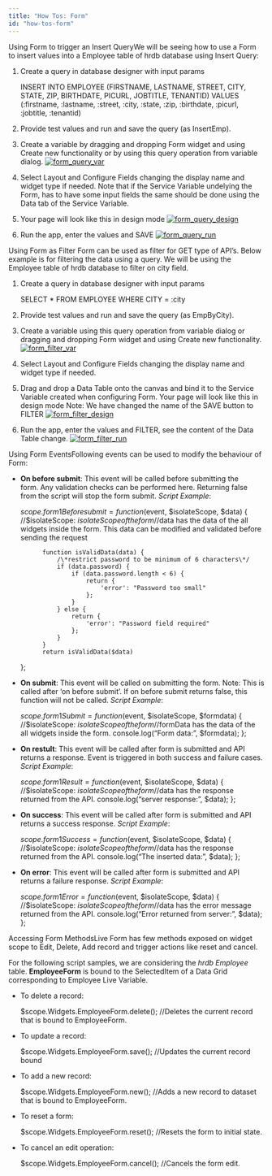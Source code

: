 ```yaml
---
title: "How Tos: Form"
id: "how-tos-form"
---
```


Using Form to trigger an Insert QueryWe will be seeing how to use a Form to insert values into a Employee table of hrdb database using Insert Query:

1. Create a query in database designer with input params
    
    INSERT INTO EMPLOYEE 
    (FIRSTNAME, LASTNAME, STREET, CITY, STATE, ZIP, BIRTHDATE, PICURL, JOBTITLE, TENANTID)
    VALUES (:firstname, :lastname, :street, :city, :state, :zip, :birthdate, :picurl, :jobtitle, :tenantid)
    
2. Provide test values and run and save the query (as InsertEmp).
3. Create a variable by dragging and dropping Form widget and using Create new functionality or by using this query operation from variable dialog. [![form_query_var](/learn/assets/form_query_var.png)](/learn/assets/form_query_var.png)
4. Select Layout and Configure Fields changing the display name and widget type if needed. Note that if the Service Variable undelying the Form, has to have some input fields the same should be done using the Data tab of the Service Variable.
5. Your page will look like this in design mode [![form_query_design](/learn/assets/form_query_design.png)](/learn/assets/form_query_design.png)
6. Run the app, enter the values and SAVE [![form_query_run](/learn/assets/form_query_run.png)](/learn/assets/form_query_run.png)

Using Form as Filter Form can be used as filter for GET type of API’s. Below example is for filtering the data using a query. We will be using the Employee table of hrdb database to filter on city field.

1. Create a query in database designer with input params
    
    SELECT \* FROM EMPLOYEE WHERE CITY = :city
    
2. Provide test values and run and save the query (as EmpByCity).
3. Create a variable using this query operation from variable dialog or dragging and dropping Form widget and using Create new functionality. [![form_filter_var](/learn/assets/form_filter_var.png)](/learn/assets/form_filter_var.png)
4. Select Layout and Configure Fields changing the display name and widget type if needed.
5. Drag and drop a Data Table onto the canvas and bind it to the Service Variable created when configuring Form. Your page will look like this in design mode Note: We have changed the name of the SAVE button to FILTER [![form_filter_design](/learn/assets/form_filter_design.png)](/learn/assets/form_filter_design.png)
6. Run the app, enter the values and FILTER, see the content of the Data Table change. [![form_filter_run](/learn/assets/form_filter_run.png)](/learn/assets/form_filter_run.png)

Using Form EventsFollowing events can be used to modify the behaviour of Form:

- **On before submit**: This event will be called before submitting the form. Any validation checks can be performed here. Returning false from the script will stop the form submit. _Script Example_:
    
    $scope.form1Beforesubmit = function ($event, $isolateScope, $data) { 
    //$isolateScope: $isolateScope of the form
    //$data has the data of the all widgets inside the form. This data can be modified and validated before sending the request 
    
            function isValidData(data) {
                /\*restrict password to be minimum of 6 characters\*/
                if (data.password) {
                    if (data.password.length < 6) {
                        return {
                            'error': "Password too small"
                        };
                    }
                } else {
                    return {
                        'error': "Password field required"
                    };
                }
            }
            return isValidData($data)
    };
    
- **On submit**: This event will be called on submitting the form. Note: This is called after ‘on before submit’. If on before submit returns false, this function will not be called. _Script Example_:
    
    $scope.form1Submit = function ($event, $isolateScope, $formdata) { 
    //$isolateScope: $isolateScope of the form
    //$formData has the data of the all widgets inside the form.
    console.log(“Form data:”, $formdata);
    };
    
- **On restult**: This event will be called after form is submitted and API returns a response. Event is triggered in both success and failure cases. _Script Example_:
    
    $scope.form1Result = function ($event, $isolateScope, $data) { 
    //$isolateScope: $isolateScope of the form
    //$data has the response returned from the API.
    console.log(“server response:”, $data);
    };
    
- **On success**: This event will be called after form is submitted and API returns a success response. _Script Example_:
    
    $scope.form1Success = function ($event, $isolateScope, $data) { 
    //$isolateScope: $isolateScope of the form
    //$data has the response returned from the API.
    console.log(“The inserted data:”, $data);
    };
    
- **On error**: This event will be called after form is submitted and API returns a failure response. _Script Example_:
    
    $scope.form1Error = function ($event, $isolateScope, $data) { 
    //$isolateScope: $isolateScope of the form
    //$data has the error message returned from the API.
    console.log(“Error returned from server:”, $data);
    };
    

Accessing Form MethodsLive Form has few methods exposed on widget scope to Edit, Delete, Add record and trigger actions like reset and cancel.

For the following script samples, we are considering the _hrdb_ _Employee_ table. **EmployeeForm** is bound to the SelectedItem of a Data Grid corresponding to Employee Live Variable.

- To delete a record:
    
    $scope.Widgets.EmployeeForm.delete(); //Deletes the current record that is bound to EmployeeForm.
    
- To update a record:
    
    $scope.Widgets.EmployeeForm.save(); //Updates the current record bound
    
- To add a new record:
    
    $scope.Widgets.EmployeeForm.new(); //Adds a new record to dataset that is bound to EmployeeForm.
    
- To reset a form:
    
    $scope.Widgets.EmployeeForm.reset(); //Resets the form to initial state.
    
- To cancel an edit operation:
    
    $scope.Widgets.EmployeeForm.cancel(); //Cancels the form edit.
